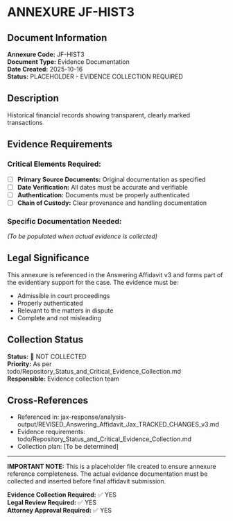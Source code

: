 # ANNEXURE JF-HIST3

## Document Information
**Annexure Code:** JF-HIST3  
**Document Type:** Evidence Documentation  
**Date Created:** 2025-10-16  
**Status:** PLACEHOLDER - EVIDENCE COLLECTION REQUIRED  

## Description
Historical financial records showing transparent, clearly marked transactions

## Evidence Requirements

### Critical Elements Required:
- [ ] **Primary Source Documents:** Original documentation as specified
- [ ] **Date Verification:** All dates must be accurate and verifiable  
- [ ] **Authentication:** Documents must be properly authenticated
- [ ] **Chain of Custody:** Clear provenance and handling documentation

### Specific Documentation Needed:
*(To be populated when actual evidence is collected)*

## Legal Significance
This annexure is referenced in the Answering Affidavit v3 and forms part of the evidentiary support for the case. The evidence must be:
- Admissible in court proceedings
- Properly authenticated 
- Relevant to the matters in dispute
- Complete and not misleading

## Collection Status
**Status:** 🔴 NOT COLLECTED  
**Priority:** As per todo/Repository_Status_and_Critical_Evidence_Collection.md  
**Responsible:** Evidence collection team  

## Cross-References
- Referenced in: jax-response/analysis-output/REVISED_Answering_Affidavit_Jax_TRACKED_CHANGES_v3.md
- Evidence requirements: todo/Repository_Status_and_Critical_Evidence_Collection.md
- Collection plan: [To be determined]

---

**IMPORTANT NOTE:** This is a placeholder file created to ensure annexure reference completeness. 
The actual evidence documentation must be collected and inserted before final affidavit submission.

**Evidence Collection Required:** ✅ YES  
**Legal Review Required:** ✅ YES  
**Attorney Approval Required:** ✅ YES
